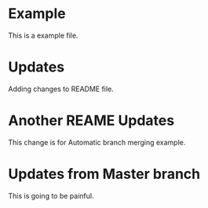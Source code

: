 # Example
This is a example file.

# Updates

Adding changes to README file.

# Another REAME Updates

This change is for Automatic branch merging example.

# Updates from Master branch

This is going to be painful.
